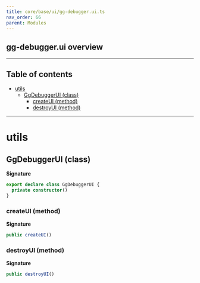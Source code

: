 ```yaml
---
title: core/base/ui/gg-debugger.ui.ts
nav_order: 66
parent: Modules
---
```


## gg-debugger.ui overview

---

<h2 class="text-delta">Table of contents</h2>

- [utils](#utils)
  - [GgDebuggerUI (class)](#ggdebuggerui-class)
    - [createUI (method)](#createui-method)
    - [destroyUI (method)](#destroyui-method)

---

# utils

## GgDebuggerUI (class)

**Signature**

```ts
export declare class GgDebuggerUI {
  private constructor()
}
```

### createUI (method)

**Signature**

```ts
public createUI()
```

### destroyUI (method)

**Signature**

```ts
public destroyUI()
```
